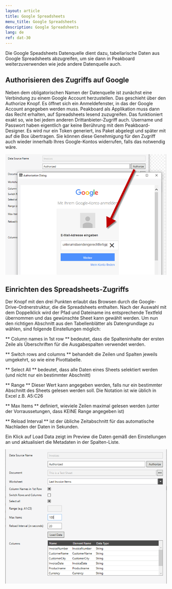 ```yaml
---
layout: article
title: Google Spreadsheets
menu_title: Google Spreadsheets
description: Google Spreadsheets
lang: de
ref: dat-30
---
```

Die Google Speadsheets Datenquelle dient dazu, tabellarische Daten aus Google Spreadsheets abzugreifen, um sie dann in Peakboard weiterzuverwenden wie jede andere Datenquelle auch.

## Authorisieren des Zugriffs auf Google

Neben dem obligatorischen Namen der Datenquelle ist zunächst eine Verbindung zu einem Google Account herzustellen. Das geschieht über den Authorize Knopf. Es öffnet sich ein Anmeldefenster, in das der Google Account angegeben werden muss. Peakboard als Applikation muss dann das Recht erhalten, auf Spreadsheets lesend zuzugreifen. Das funktioniert exakt so, wie bei jedem anderen Drittanbieter-Zugriff auch. Username und Passwort haben eigentlich gar keine Berührung mit dem Peakboard-Designer. Es wird nur ein Token generiert, ins Paket abgelegt und später mit auf die Box übertragen. Sie können diese Genehmigung für den Zugriff auch wieder innerhalb Ihres Google-Kontos widerrufen, falls das notwendig wäre.

![image_1](/assets/images/Data_Sources/GoogleSpreadsheets/SpeadsheetsSource01.png)

## Einrichten des Spreadsheets-Zugriffs

Der Knopf mit den drei Punkten erlaubt das Browsen durch die Google-Drive-Ordnerstruktur, die die Spreadsheets enthalten. Nach der Auswahl mit dem Doppelklick wird der Pfad und Dateiname ins entsprechende Textfeld übernommen und das gewünschte Sheet kann gewählt werden.
Um nun den richtigen Abschnitt aus den Tabellenblätter als Datengrundlage zu wählen, sind folgende Einstellungen möglich:

** Column names in 1st row **
bedeutet, dass die Spalteninhalte der ersten Zeile als Überschriften für die Ausgabespalten verwendet werden.

** Switch rows and columns **
behandelt die Zeilen und Spalten jeweils umgekehrt, so wie eine Pivottabelle.

** Select All **
bedeutet, dass alle Daten eines Sheets selektiert werden (und nicht nur ein bestimmter Abschnitt)

** Range **
Dieser Wert kann angegeben werden, falls nur ein bestimmter Abschnitt des Sheets gelesen werden soll. Die Notation ist wie üblich in Excel z.B. A5:C26

** Max Items **
definiert, wieviele Zeilen maximal gelesen werden (unter der Vorraussetungen, dass KEINE Range angegeben ist)

** Reload Interval **
ist der übliche Zeitabschnitt für das automatische Nachladen der Daten in Sekunden.

Ein Klick auf Load Data zeigt im Preview die Daten gemäß den Einstellungen an und aktualisiert die Metadaten in der Spalten-Liste.

![image_1](/assets/images/Data_Sources/GoogleSpreadsheets/SpeadsheetsSource02.png)